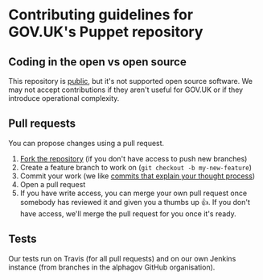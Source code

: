 # Contributing guidelines for GOV.UK's Puppet repository

## Coding in the open vs open source

This repository is [public][coding-open], but it's not supported open
source software. We may not accept contributions if they aren't useful
for GOV.UK or if they introduce operational complexity.

[coding-open]: https://gds.blog.gov.uk/2012/10/12/coding-in-the-open/

## Pull requests

You can propose changes using a pull request.

1. [Fork the repository][forking] (if you don't have access to push new branches)
2. Create a feature branch to work on (`git checkout -b my-new-feature`)
3. Commit your work (we like [commits that explain your thought process][commits])
4. Open a pull request
5. If you have write access, you can merge your own pull request once somebody
   has reviewed it and given you a thumbs up 👍. If you don't have access, we'll
   merge the pull request for you once it's ready.

[forking]: https://help.github.com/articles/fork-a-repo/
[commits]: https://github.com/alphagov/styleguides/blob/master/git.md

## Tests

Our tests run on Travis (for all pull requests) and on our own Jenkins
instance (from branches in the alphagov GitHub organisation).
